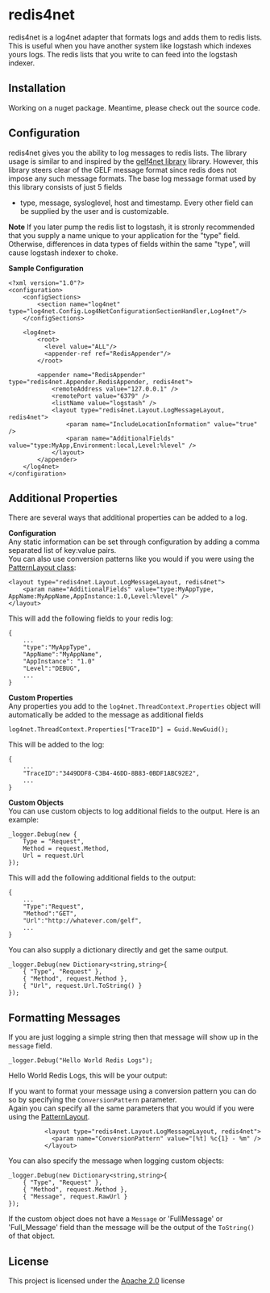 # redis4net  
redis4net is a log4net adapter that formats logs and adds them to redis lists. This is useful when you have another system like logstash which indexes yours 
logs. The redis lists that you write to can feed into the logstash indexer.

## Installation

Working on a nuget package. Meantime, please check out the source code. 

## Configuration

redis4net gives you the ability to log messages to redis lists. The library usage is similar to and inspired by the [gelf4net library][1] library. However, 
this library steers clear of the GELF message format since redis does not impose any such message formats. The base log message format used by this library consists of just 5 fields
- type, message, sysloglevel, host and timestamp. Every other field can be supplied by the user and is customizable. 

**Note**
If you later pump the redis list to logstash, it is stronly recommended that you supply a name unique to your application for the "type" field. Otherwise, differences in 
data types of fields within the same "type", will cause logstash indexer to choke.

**Sample Configuration**

```  
<?xml version="1.0"?>
<configuration>
	<configSections>
		<section name="log4net" type="log4net.Config.Log4NetConfigurationSectionHandler,Log4net"/>
	</configSections>

	<log4net>
		<root>
		  <level value="ALL"/>
		  <appender-ref ref="RedisAppender"/>
		</root>

		<appender name="RedisAppender" type="redis4net.Appender.RedisAppender, redis4net">
			<remoteAddress value="127.0.0.1" />
			<remotePort value="6379" />
			<listName value="logstash" />
			<layout type="redis4net.Layout.LogMessageLayout, redis4net">
				<param name="IncludeLocationInformation" value="true" />
				<param name="AdditionalFields" value="type:MyApp,Environment:local,Level:%level" />
			</layout>
		</appender>
	</log4net>
</configuration>
```  

## Additional Properties

There are several ways that additional properties can be added to a log.

**Configuration**  
Any static information can be set through configuration by adding a comma separated list of key:value pairs.  
You can also use conversion patterns like you would if you were using the [PatternLayout class][3]:

```  
<layout type="redis4net.Layout.LogMessageLayout, redis4net">
    <param name="AdditionalFields" value="type:MyAppType, AppName:MyAppName,AppInstance:1.0,Level:%level" />
</layout>
```  

This will add the following fields to your redis log:

```  
{
    ...
	"type":"MyAppType",
	"AppName":"MyAppName",
	"AppInstance": "1.0"
	"Level":"DEBUG",
	...
}
```  

**Custom Properties**  
Any properties you add to the `log4net.ThreadContext.Properties` object 
will automatically be added to the message as additional fields

```  
log4net.ThreadContext.Properties["TraceID"] = Guid.NewGuid();
```  

This will be added to the log:

```  
{
    ...
    "TraceID":"3449DDF8-C3B4-46DD-8B83-0BDF1ABC92E2",
    ...
}
```  

**Custom Objects**  
You can use custom objects to log additional fields to the output. Here is an example:

```  
_logger.Debug(new {
    Type = "Request",
    Method = request.Method,
    Url = request.Url
});

```  

This will add the following additional fields to the output:

```  
{
    ...
    "Type":"Request",
    "Method":"GET",
    "Url":"http://whatever.com/gelf",
    ...
}
``` 

You can also supply a dictionary directly and get the same output. 

```  
_logger.Debug(new Dictionary<string,string>{
    { "Type", "Request" },
    { "Method", request.Method },
    { "Url", request.Url.ToString() }
});

```  

## Formatting Messages  
If you are just logging a simple string then that message will show up in the `message` field.

```  
_logger.Debug("Hello World Redis Logs");

```  

Hello World Redis Logs, this will be your output:

If you want to format your message using a conversion pattern you can do so by specifying the `ConversionPattern` parameter.  
Again you can specify all the same parameters that you would if you were using the [PatternLayout][3].

```  
		  <layout type="redis4net.Layout.LogMessageLayout, redis4net">
			<param name="ConversionPattern" value="[%t] %c{1} - %m" />
		  </layout>  
```  


You can also specify the message when logging custom objects:

```  
_logger.Debug(new Dictionary<string,string>{
    { "Type", "Request" },
    { "Method", request.Method },
    { "Message", request.RawUrl }
});

``` 

If the custom object does not have a `Message` or 'FullMessage' or 'Full_Message' field than the message will be the 
output of the `ToString()` of that object.

## License
This project is licensed under the [Apache 2.0](2) license

[1]: https://github.com/jjchiw/gelf4net
[2]: http://www.apache.org/licenses/LICENSE-2.0.html
[3]: http://logging.apache.org/log4net/release/sdk/log4net.Layout.PatternLayout.html
